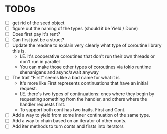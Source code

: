 # TODOs
- [ ] get rid of the seed object
- [ ] figure out the naming of the types (should it be Yield / Done) 
- [ ] Does first pay it's rent? 
- [ ] Can first just be a struct?
- [ ] Update the readme to explain very clearly what type of coroutine library this is. 
    - I.E. it's cooperative coroutines that don't run their own threads or don't run in parallel
    - You can make those other types of coroutines via tokio runtime shenanigans and async/await anyway
- [ ] The trait "First" seems like a bad name for what it is 
    - It's more like First represents continuations that have an initial request. 
    - I.E. there's two types of continuations: ones where they begin by requesting something from the handler, and others where the handler requests first.
    - To support both cont has two traits. First and Cont. 
- [ ] Add a way to yield from some inner continuation of the same type. 
- [ ] Add a way to chain based on an iterator of other conts.
- [ ] Add iter methods to turn conts and firsts into iterators
